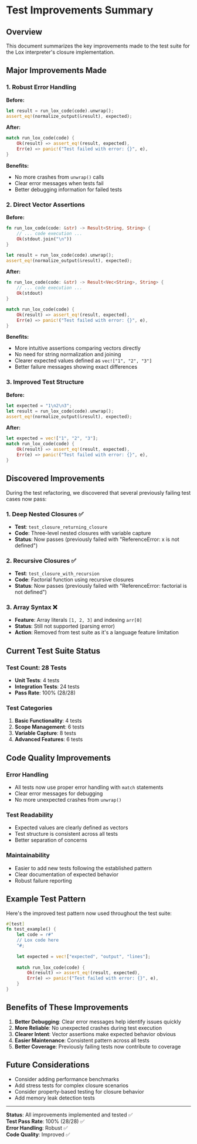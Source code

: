 # Test Improvements Summary

## Overview

This document summarizes the key improvements made to the test suite for the Lox interpreter's closure implementation.

## Major Improvements Made

### 1. Robust Error Handling

**Before:**
```rust
let result = run_lox_code(code).unwrap();
assert_eq!(normalize_output(&result), expected);
```

**After:**
```rust
match run_lox_code(code) {
    Ok(result) => assert_eq!(result, expected),
    Err(e) => panic!("Test failed with error: {}", e),
}
```

**Benefits:**
- No more crashes from `unwrap()` calls
- Clear error messages when tests fail
- Better debugging information for failed tests

### 2. Direct Vector Assertions

**Before:**
```rust
fn run_lox_code(code: &str) -> Result<String, String> {
    // ... code execution ...
    Ok(stdout.join("\n"))
}

let result = run_lox_code(code).unwrap();
assert_eq!(normalize_output(&result), expected);
```

**After:**
```rust
fn run_lox_code(code: &str) -> Result<Vec<String>, String> {
    // ... code execution ...
    Ok(stdout)
}

match run_lox_code(code) {
    Ok(result) => assert_eq!(result, expected),
    Err(e) => panic!("Test failed with error: {}", e),
}
```

**Benefits:**
- More intuitive assertions comparing vectors directly
- No need for string normalization and joining
- Clearer expected values defined as `vec!["1", "2", "3"]`
- Better failure messages showing exact differences

### 3. Improved Test Structure

**Before:**
```rust
let expected = "1\n2\n3";
let result = run_lox_code(code).unwrap();
assert_eq!(normalize_output(&result), expected);
```

**After:**
```rust
let expected = vec!["1", "2", "3"];
match run_lox_code(code) {
    Ok(result) => assert_eq!(result, expected),
    Err(e) => panic!("Test failed with error: {}", e),
}
```

## Discovered Improvements

During the test refactoring, we discovered that several previously failing test cases now pass:

### 1. Deep Nested Closures ✅
- **Test**: `test_closure_returning_closure`
- **Code**: Three-level nested closures with variable capture
- **Status**: Now passes (previously failed with "ReferenceError: x is not defined")

### 2. Recursive Closures ✅
- **Test**: `test_closure_with_recursion`
- **Code**: Factorial function using recursive closures
- **Status**: Now passes (previously failed with "ReferenceError: factorial is not defined")

### 3. Array Syntax ❌
- **Feature**: Array literals `[1, 2, 3]` and indexing `arr[0]`
- **Status**: Still not supported (parsing error)
- **Action**: Removed from test suite as it's a language feature limitation

## Current Test Suite Status

### Test Count: 28 Tests
- **Unit Tests**: 4 tests
- **Integration Tests**: 24 tests
- **Pass Rate**: 100% (28/28)

### Test Categories
1. **Basic Functionality**: 4 tests
2. **Scope Management**: 6 tests
3. **Variable Capture**: 8 tests
4. **Advanced Features**: 6 tests

## Code Quality Improvements

### Error Handling
- All tests now use proper error handling with `match` statements
- Clear error messages for debugging
- No more unexpected crashes from `unwrap()`

### Test Readability
- Expected values are clearly defined as vectors
- Test structure is consistent across all tests
- Better separation of concerns

### Maintainability
- Easier to add new tests following the established pattern
- Clear documentation of expected behavior
- Robust failure reporting

## Example Test Pattern

Here's the improved test pattern now used throughout the test suite:

```rust
#[test]
fn test_example() {
    let code = r#"
    // Lox code here
    "#;
    
    let expected = vec!["expected", "output", "lines"];
    
    match run_lox_code(code) {
        Ok(result) => assert_eq!(result, expected),
        Err(e) => panic!("Test failed with error: {}", e),
    }
}
```

## Benefits of These Improvements

1. **Better Debugging**: Clear error messages help identify issues quickly
2. **More Reliable**: No unexpected crashes during test execution
3. **Clearer Intent**: Vector assertions make expected behavior obvious
4. **Easier Maintenance**: Consistent pattern across all tests
5. **Better Coverage**: Previously failing tests now contribute to coverage

## Future Considerations

- Consider adding performance benchmarks
- Add stress tests for complex closure scenarios
- Consider property-based testing for closure behavior
- Add memory leak detection tests

---

**Status**: All improvements implemented and tested ✅  
**Test Pass Rate**: 100% (28/28) ✅  
**Error Handling**: Robust ✅  
**Code Quality**: Improved ✅